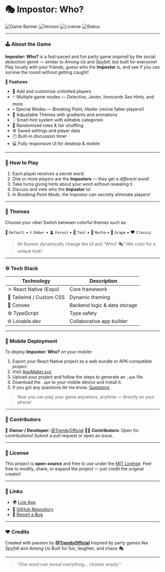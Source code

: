 

# 🎭 Impostor: Who?

![Game Banner](https://img.shields.io/badge/Impostor%20Who%3F-Free%20to%20Play-blueviolet?style=for-the-badge)
![Version](https://img.shields.io/badge/version-1.0.0-ff69b4?style=for-the-badge)
![License](https://img.shields.io/badge/license-MIT-green?style=for-the-badge)
![Status](https://img.shields.io/badge/status-Active-brightgreen?style=for-the-badge)

---

### 🕹️ About the Game

**Impostor: Who?** is a fast-paced and fun party game inspired by the social deduction genre — similar to *Among Us* and *Spyfall*, but built for everyone!
Play locally with your friends, guess who the **Impostor** is, and see if you can survive the round without getting caught!

🧩 **Features**

* 👥 Add and customize unlimited players
* 🃏 Multiple game modes — *Detective, Jester, Innocents See Hints,* and more
* 💀 Special Modes — *Breaking Point, Healer* (revive fallen players!)
* 🎨 Adjustable Themes with gradients and animations
* 💡 Smart hint system with editable categories
* 🔄 Randomized roles & fair shuffling
* ⚙️ Saved settings and player data
* 🕐 Built-in discussion timer
* 💻 Fully responsive UI for desktop & mobile

---

### 🧠 How to Play

1. Each player receives a secret word.
2. One or more players are the **Impostors** — they get a *different word!*
3. Take turns giving hints about your word without revealing it.
4. Discuss and vote who the **Impostor** is!
5. In *Breaking Point Mode*, the Impostor can secretly eliminate players!

---

### 🎨 Themes

Choose your vibe!
Switch between colorful themes such as:

🌈 `Default` • 🔥 `Ember` • 🪴 `Forest` • 🩵 `Teal` • 🩶 `Mocha` • 💜 `Grape` • ❤️ `Classic`

> All themes dynamically change the UI and “Who? 🎭” title color for a unique look!

---

### ⚙️ Tech Stack

| Technology | Description |
|-------------|--------------|
| ⚛️ React Native (Expo) | Core framework |
| 🎨 Tailwind / Custom CSS | Dynamic theming |
| 💾 Convex | Backend logic & data storage |
| ⚙️ TypeScript | Type safety |
| 🌐 Lovable.dev | Collaborative app builder |

---

### 📱 Mobile Deployment

To deploy **Impostor: Who?** on your mobile:

1. Export your React Native project as a web bundle or APK-compatible project.
2. Visit [AppMaker.xyz](https://create.appmaker.xyz/)
3. Upload your project and follow the steps to generate an `.apk` file.
4. Download the `.apk` to your mobile device and install it.
5. If you got any questions let me know. [Questions](https://github.com/TrendyOfficial/Imposter-Who/issues)
> Now you can play your game anywhere, anytime — directly on your phone!

---

### 🤝 Contributors

👑 **Owner / Developer:** [@TrendyOfficial](https://github.com/TrendyOfficial)
🧑‍💻 **Contributors:** Open for contributions! Submit a pull request or open an issue.

---

### 📜 License

This project is **open-source** and free to use under the [MIT License](LICENSE).
Feel free to modify, share, or expand the project — just credit the original creator!

---

### 🚀 Links

* 🌍 [Live App](https://school-who.lovable.app/)
* 💾 [GitHub Repository](https://github.com/TrendyOfficial/School-Who-)
* 💬 [Report a Bug](https://github.com/TrendyOfficial/School-Who-/issues)

---

### ❤️ Credits

Created with passion by **[@TrendyOfficial](https://github.com/TrendyOfficial)**
Inspired by party games like *Spyfall* and *Among Us*
Built for fun, laughter, and chaos 🎭

---

> *"One word can reveal everything... choose wisely."*
